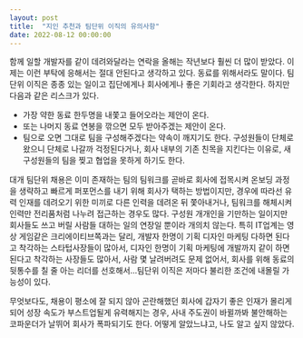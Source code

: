 ```yaml
---
layout: post
title:  "지인 추천과 팀단위 이직의 유의사항"
date: 2022-08-12 00:00:00
---
```


함께 일할 개발자를 같이 데려와달라는 연락을 올해는 작년보다 훨씬 더 많이 받았다. 이제는 이런 부탁에 응해서는 절대 안된다고 생각하고 있다. 동료를 위해서라도 말이다.
팀단위 이직은 종종 있는 일이고 집단에게나 회사에게나 좋은 기회라고 생각한다. 하지만 다음과 같은 리스크가 있다.

- 가장 약한 동료 한두명을 내쫓고 들어오라는 제안이 온다.
- 또는 나머지 동료 연봉을 깎으면 모두 받아주겠는 제안이 온다.
- 팀으로 오면 그대로 팀을 구성해주겠다는 약속이 깨지기도 한다. 구성원들이 단체로 왔으니 단체로 나갈까 걱정된다거나, 회사 내부의 기존 친목을 지킨다는 이유로, 새 구성원들의 팀을 찢고 협업을 못하게 하기도 한다.

대개 팀단위 채용은 이미 존재하는 팀의 팀워크를 곧바로 회사에 접목시켜 온보딩 과정을 생략하고 빠르게 퍼포먼스를 내기 위해 회사가 택하는 방법이지만, 경우에 따라선 유력 인재를 데려오기 위한 미끼로 다른 인력을 데려온 뒤 쫓아내거나, 팀워크를 해체시켜 인력만 전리품처럼 나누려 접근하는 경우도 많다. 구성원 개개인을 기만하는 일이지만 회사들도 쓰고 버릴 사람들 대하는 일의 연장일 뿐이라 개의치 않는다. 특히 IT업계는 영상 게임같은 크리에이티브쪽과는 달리, 개발자 한명이 기획 디자인 마케팅 다하면 된다고 착각하는 스타텁사장들이 많아서, 디자인 한명이 기획 마케팅에 개발까지 같이 하면 된다고 착각하는 사장들도 많아서, 사람 몇 날려버려도 문제 없어서, 회사를 위해 동료의 뒷통수를 칠 줄 아는 리더를 선호해서...팀단위 이직은 저마다 불리한 조건에 내몰릴 가능성이 있다.

무엇보다도, 채용이 평소에 잘 되지 않아 곤란해했던 회사에 갑자기 좋은 인재가 몰리게 되어 성장 속도가 부스트업될게 유력해지는 경우, 사내 주도권이 바뀔까봐 불안해하는 코파운더가 날뛰어 회사가 폭파되기도 한다. 어떻게 알았느냐고, 나도 알고 싶지 않았다.
